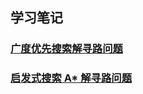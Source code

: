## 学习笔记

### [广度优先搜索解寻路问题](https://github.com/gardonlee/Frontend-04-Template/blob/master/Week_02/index.html)

### [启发式搜索 A* 解寻路问题](https://github.com/gardonlee/Frontend-04-Template/blob/master/Week_02/index2.html)
